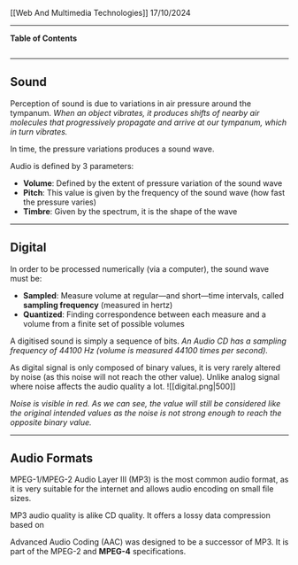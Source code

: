 [[Web And Multimedia Technologies]]
17/10/2024
****
**Table of Contents**
```table-of-contents
```

****
## Sound

Perception of sound is due to variations in air pressure around the tympanum.
	*When an object vibrates, it produces shifts of nearby air molecules that progressively propagate and arrive at our tympanum, which in turn vibrates.*

In time, the pressure variations produces a sound wave.

Audio is defined by 3 parameters:
- **Volume**: Defined by the extent of pressure variation of the sound wave
- **Pitch**: This value is given by the frequency of the sound wave (how fast the pressure varies)
- **Timbre**: Given by the spectrum, it is the shape of the wave


****
## Digital 

In order to be processed numerically (via a computer), the sound wave must be:
- **Sampled**: Measure volume at regular—and short—time intervals, called **sampling frequency** (measured in hertz)
- **Quantized**: Finding correspondence between each measure and a volume from a finite set of possible volumes

A digitised sound is simply a sequence of bits.
	*An Audio CD has a sampling frequency of 44100 Hz (volume is measured 44100 times per second).*

As digital signal is only composed of binary values, it is very rarely altered by noise (as this noise will not reach the other value). Unlike analog signal where noise affects the audio quality a lot. 
![[digital.png|500]]

*Noise is visible in red. As we can see, the value will still be considered like the original intended values as the noise is not strong enough to reach the opposite binary value.*


****
## Audio Formats

MPEG-1/MPEG-2 Audio Layer III (MP3) is the most common audio format, as it is very suitable for the internet and allows audio encoding on small file sizes.

MP3 audio quality is alike CD quality. It offers a lossy data compression based on 

Advanced Audio Coding (AAC) was designed to be a successor of MP3. It is part of the MPEG-2 and **MPEG-4** specifications.
